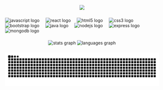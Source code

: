 <div align="center">
  <img height="500" src="https://imgs.search.brave.com/GgnFF5By_QpaNhcMTJgx6fAWamas5nXFS-E1EVpBcSA/rs:fit:860:0:0:0/g:ce/aHR0cHM6Ly9tZWRp/YS5saWNkbi5jb20v/ZG1zL2ltYWdlL0Q1/NjEyQVFGX2pHVG9k/amhwaVEvYXJ0aWNs/ZS1jb3Zlcl9pbWFn/ZS1zaHJpbmtfNzIw/XzEyODAvMC8xNjkw/NTQwMDgyNTAwP2U9/MjE0NzQ4MzY0NyZ2/PWJldGEmdD1WZGhZ/dDcwak1Yb3pfQ0w4/OWJsRVlTV0pwTWNp/SmxfUU5aVTBEeTJy/Q1Vr"  />
</div>

###

<div align="left">
  <img src="https://cdn.jsdelivr.net/gh/devicons/devicon/icons/javascript/javascript-original.svg" height="40" alt="javascript logo"  />
  <img width="12" />
  <img src="https://cdn.jsdelivr.net/gh/devicons/devicon/icons/react/react-original.svg" height="40" alt="react logo"  />
  <img width="12" />
  <img src="https://cdn.jsdelivr.net/gh/devicons/devicon/icons/html5/html5-original.svg" height="40" alt="html5 logo"  />
  <img width="12" />
  <img src="https://cdn.jsdelivr.net/gh/devicons/devicon/icons/css3/css3-original.svg" height="40" alt="css3 logo"  />
  <img width="12" />
  <img src="https://cdn.jsdelivr.net/gh/devicons/devicon/icons/bootstrap/bootstrap-original.svg" height="40" alt="bootstrap logo"  />
  <img width="12" />
  <img src="https://cdn.jsdelivr.net/gh/devicons/devicon/icons/java/java-original.svg" height="40" alt="java logo"  />
  <img width="12" />
  <img src="https://cdn.jsdelivr.net/gh/devicons/devicon/icons/nodejs/nodejs-original.svg" height="40" alt="nodejs logo"  />
  <img width="12" />
  <img src="https://cdn.jsdelivr.net/gh/devicons/devicon/icons/express/express-original.svg" height="40" alt="express logo"  />
  <img width="12" />
  <img src="https://cdn.jsdelivr.net/gh/devicons/devicon/icons/mongodb/mongodb-original.svg" height="40" alt="mongodb logo"  />
</div>

###

<div align="center">
  <img src="https://github-readme-stats.vercel.app/api?username=avitmr2345&hide_title=false&hide_rank=false&show_icons=true&include_all_commits=true&count_private=true&disable_animations=false&theme=dracula&locale=en&hide_border=false&order=1" height="150" alt="stats graph"  />
  <img src="https://github-readme-stats.vercel.app/api/top-langs?username=avitmr2345&locale=en&hide_title=false&layout=compact&card_width=320&langs_count=5&theme=dracula&hide_border=false&order=2" height="150" alt="languages graph"  />
</div>

###

<img src="https://raw.githubusercontent.com/avitmr2345/avitmr2345/output/snake.svg" alt="Snake animation" />

###
